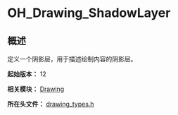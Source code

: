 # OH_Drawing_ShadowLayer

## 概述

定义一个阴影层，用于描述绘制内容的阴影层。

**起始版本：** 12

**相关模块：** [Drawing](capi-drawing.md)

**所在头文件：** [drawing_types.h](capi-drawing-types-h.md)

